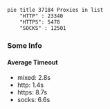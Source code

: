 
```mermaid
pie title 37184 Proxies in list
    "HTTP" : 23340
    "HTTPS": 5478
    "SOCKS" : 12501
```

### Some Info
#### Average Timeout

- mixed: 2.8s
- http: 1.4s
- https: 8.7s
- socks: 6.6s